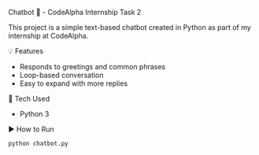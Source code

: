 Chatbot 🤖 - CodeAlpha Internship Task 2

This project is a simple text-based chatbot created in Python as part of my internship at CodeAlpha.

💡 Features
- Responds to greetings and common phrases
- Loop-based conversation
- Easy to expand with more replies

🔧 Tech Used
- Python 3

▶️ How to Run
```bash
python chatbot.py
